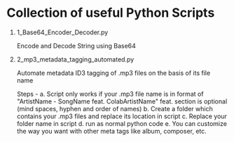 # Collection of useful Python Scripts

1. 1_Base64_Encoder_Decoder.py

	Encode and Decode String using Base64

2. 2_mp3_metadata_tagging_automated.py

	Automate metadata ID3 tagging of .mp3 files on the basis of its file name

	Steps - a. Script only works if your .mp3 file name is in format of "ArtistName - SongName feat. 				ColabArtistName" feat. section is optional (mind spaces, hyphen and order of names)
			b. Create a folder which contains your .mp3 files and replace its location in script
			c. Replace your folder name in script
			d. run as normal python code
			e. You can customize the way you want with other meta tags like album, composer, etc.